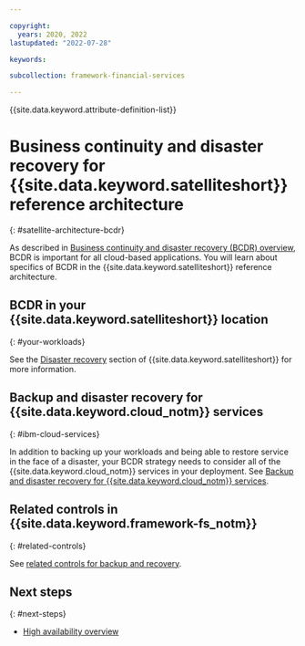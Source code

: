 ```yaml
---

copyright:
  years: 2020, 2022
lastupdated: "2022-07-28"

keywords: 

subcollection: framework-financial-services

---
```


{{site.data.keyword.attribute-definition-list}}

# Business continuity and disaster recovery for {{site.data.keyword.satelliteshort}} reference architecture
{: #satellite-architecture-bcdr}

As described in [Business continuity and disaster recovery (BCDR) overview](/docs/allowlist/framework-financial-services?topic=framework-financial-services-shared-bcdr), BCDR is important for all cloud-based applications. You will learn about specifics of BCDR in the {{site.data.keyword.satelliteshort}} reference architecture.

## BCDR in your {{site.data.keyword.satelliteshort}} location
{: #your-workloads}

See the [Disaster recovery](/docs/satellite?topic=satellite-responsibilities#disaster-recovery) section of {{site.data.keyword.satelliteshort}} for more information.

## Backup and disaster recovery for {{site.data.keyword.cloud_notm}} services
{: #ibm-cloud-services}

In addition to backing up your workloads and being able to restore service in the face of a disaster, your BCDR strategy needs to consider all of the {{site.data.keyword.cloud_notm}} services in your deployment. See [Backup and disaster recovery for {{site.data.keyword.cloud_notm}} services](/docs/allowlist/framework-financial-services?topic=framework-financial-services-shared-bcdr#ibm-cloud-services).

## Related controls in {{site.data.keyword.framework-fs_notm}}
{: #related-controls}

See [related controls for backup and recovery](/docs/allowlist/framework-financial-services?topic=framework-financial-services-shared-bcdr#related-controls).

## Next steps
{: #next-steps}

- [High availability overview](/docs/allowlist/framework-financial-services?topic=framework-financial-services-shared-high-availability)
